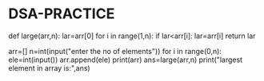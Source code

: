 # DSA-PRACTICE
def large(arr,n):
    lar=arr[0]
    for i in range(1,n):
        if lar<arr[i]:
            lar=arr[i]
    return lar

arr=[]
n=int(input("enter the no of elements"))
for i in range(0,n):
    ele=int(input())
    arr.append(ele)
print(arr)
ans=large(arr,n)
print("largest element in array is:",ans)
